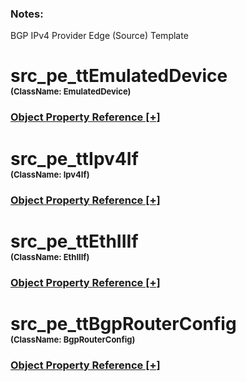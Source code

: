 
<script src="https://cdnjs.cloudflare.com/ajax/libs/d3/3.5.5/d3.min.js"></script>
<script type="text/javascript">
<!--
    function toggle_visibility(id) {
       var e = document.getElementById(id);
       var caption = document.getElementById(id + '.h3link');
       var text = caption.innerHTML
       if(e.style.display == 'block')
       {
          e.style.display = 'none';
          caption.innerHTML = text.replace('[-]', '[+]');
       }
       else
       {
          e.style.display = 'block';
          caption.innerHTML = text.replace('[+]', '[-]');
       }
    }
//!-->
</script>
<script type="text/javascript">
    var margin = {top: 20, right: 120, bottom: 20, left: 120},
        width = 960 - margin.right - margin.left,
        height = 800 - margin.top - margin.bottom;

    // var orientations = {
    //   "top-to-bottom": {
    //     size: [width, height],
    //     x: function(d) { return d.x; },
    //     y: function(d) { return d.y; }
    //   },
    //   "right-to-left": {
    //     size: [height, width],
    //     x: function(d) { return width - d.y; },
    //     y: function(d) { return d.x; }
    //   },
    //   "bottom-to-top": {
    //     size: [width, height],
    //     x: function(d) { return d.x; },
    //     y: function(d) { return height - d.y; }
    //   },
    //   "left-to-right": {
    //     size: [height, width],
    //     x: function(d) { return d.y; },
    //     y: function(d) { return d.x; }
    //   }
    // };

    var i = 0,
        duration = 750,
        root;

    var tree = d3.layout.tree()
        .size([width, height]);

    var diagonal = d3.svg.diagonal()
        .projection(function(d) { return [d.y, d.x]; });

    var svg = d3.select("body").append("svg")
        .attr("width", width + margin.right + margin.left)
        .attr("height", height + margin.top + margin.bottom)
      .append("g")
        .attr("transform", "translate(" + margin.left + "," + margin.top + ")");

    d3.json("./dmMap.json", function(error, flare) {
      if (error) throw error;

      root = flare;
      root.x0 = height / 2;
      root.y0 = 0;

      function collapse(d) {
        if (d.children) {
          d._children = d.children;
          d._children.forEach(collapse);
          d.children = null;
        }
      }

      root.children.forEach(collapse);
      update(root);
    });

    d3.select(self.frameElement).style("height", "800px");

    function update(source) {

      // Compute the new tree layout.
      var nodes = tree.nodes(root).reverse(),
          links = tree.links(nodes);

      // Normalize for fixed-depth.
      nodes.forEach(function(d) { d.y = d.depth * 180; });

      // Update the nodes
      var node = svg.selectAll("g.node")
          .data(nodes, function(d) { return d.id || (d.id = ++i); });

      // Enter any new nodes at the parent's previous position.
      var nodeEnter = node.enter().append("g")
          .attr("class", "node")
          .attr("transform", function(d) { return "translate(" + source.y0 + "," + source.x0 + ")"; })
          .on("click", click);

      nodeEnter.append("circle")
          .attr("r", 10)
          .style("fill", function(d) { return d._children ? "lightsteelblue" : "#fff"; });

      nodeEnter.append("a")
          .attr("xlink:href", function(d) { return d.url; })
          .append("text")
            .attr("x", function(d) { return d.children || d._children ? -10 : 10; })
            .attr("dy", ".35em")
            .attr("text-anchor", function(d) { return d.children || d._children ? "end" : "start"; })
            .text(function(d) { return d.name; })
            .style("fill-opacity", 1e-6);

      // Transition nodes to their new position.
      var nodeUpdate = node.transition()
          .duration(duration)
          .attr("transform", function(d) { return "translate(" + d.y + "," + d.x + ")"; });

      nodeUpdate.select("circle")
          .attr("r", 4.5)
          .style("fill", function(d) { return d._children ? "lightsteelblue" : "#fff"; });

      nodeUpdate.select("text")
          .style("fill-opacity", 1);

      // Transition exiting nodes to the parent's new position.
      var nodeExit = node.exit().transition()
          .duration(duration)
          .attr("transform", function(d) { return "translate(" + source.y + "," + source.x + ")"; })
          .remove();

      nodeExit.select("circle")
          .attr("r", 1e-6);

      nodeExit.select("text")
          .style("fill-opacity", 1e-6);

      // Update the links
      var link = svg.selectAll("path.link")
          .data(links, function(d) { return d.target.id; });

      // Enter any new links at the parent's previous position.
      link.enter().insert("path", "g")
          .attr("class", "link")
          .attr("d", function(d) {
            var o = {x: source.x0, y: source.y0};
            return diagonal({source: o, target: o});
          });

      // Transition links to their new position.
      link.transition()
          .duration(duration)
          .attr("d", diagonal);

      // Transition exiting nodes to the parent's new position.
      link.exit().transition()
          .duration(duration)
          .attr("d", function(d) {
            var o = {x: source.x, y: source.y};
            return diagonal({source: o, target: o});
          })
          .remove();

      // Stash the old positions for transition.
      nodes.forEach(function(d) {
        d.x0 = d.x;
        d.y0 = d.y;
      });
    }

    // Toggle children on click.
    function click(d) {
      if (d.children) {
        d._children = d.children;
        d.children = null;
      } else {
        d.children = d._children;
        d._children = null;
      }
      update(d);
    }
//-->
</script><h3>Notes:</h3>

BGP IPv4 Provider Edge (Source) Template



# src_pe_ttEmulatedDevice<br><font size="2">(ClassName:  EmulatedDevice)</font><h3><a id="src_pe_ttEmulatedDevice.h3link" href="JavaScript:;" onclick="toggle_visibility('src_pe_ttEmulatedDevice');">Object Property Reference [+]</a></h3>

<div class="section" style="display:none;" id="src_pe_ttEmulatedDevice"><table><tr><th>Property</th><th>Value</th></tr><tr><td>RouterId</td><td>192.0.0.1</td></tr><tr><td>RouterIdStep</td><td>0.0.0.1</td></tr><tr><td>Name</td><td>Device 1</td></tr><tr><td>LocalActive</td><td>TRUE</td></tr><tr><td>serializationBase</td><td>true</td></tr><tr><td>DeviceCount</td><td>1</td></tr><tr><td>EnablePingResponse</td><td>FALSE</td></tr><tr><td>Ipv6RouterIdStep</td><td>::1</td></tr><tr><td>Active</td><td>TRUE</td></tr><tr><td>Ipv6RouterId</td><td>2000::1</td></tr><tr><td>id</td><td>4242</td></tr></table></div>

# src_pe_ttIpv4If<br><font size="2">(ClassName:  Ipv4If)</font><h3><a id="src_pe_ttIpv4If.h3link" href="JavaScript:;" onclick="toggle_visibility('src_pe_ttIpv4If');">Object Property Reference [+]</a></h3>

<div class="section" style="display:none;" id="src_pe_ttIpv4If"><table><tr><th>Property</th><th>Value</th></tr><tr><td>SkipReserved</td><td>TRUE</td></tr><tr><td>GatewayMacResolver</td><td>default</td></tr><tr><td>IfCountPerLowerIf</td><td>1</td></tr><tr><td>GatewayRepeatCount</td><td>0</td></tr><tr><td>id</td><td>4243</td></tr><tr><td>GatewayList</td><td></td></tr><tr><td>ResolveGatewayMac</td><td>TRUE</td></tr><tr><td>NeedsAuthentication</td><td>FALSE</td></tr><tr><td>LocalActive</td><td>TRUE</td></tr><tr><td>IsLoopbackIf</td><td>FALSE</td></tr><tr><td>IsDecorated</td><td>FALSE</td></tr><tr><td>GatewayMac</td><td>00:00:01:00:00:01</td></tr><tr><td>Tos</td><td>192</td></tr><tr><td>IsDirectlyConnected</td><td>TRUE</td></tr><tr><td>AddrList</td><td></td></tr><tr><td>AddrStep</td><td>0.0.0.1</td></tr><tr><td>Name</td><td>IPv4 28</td></tr><tr><td>IfRecycleCount</td><td>0</td></tr><tr><td>GatewayRecycleCount</td><td>0</td></tr><tr><td>Active</td><td>TRUE</td></tr><tr><td>AddrRepeatCount</td><td>0</td></tr><tr><td>IsRange</td><td>TRUE</td></tr><tr><td>AddrResolver</td><td>default</td></tr><tr><td>UsePortDefaultIpv4Gateway</td><td>FALSE</td></tr><tr><td>UseIpAddrRangeSettingsForGateway</td><td>FALSE</td></tr><tr><td>TosType</td><td>TOS</td></tr><tr><td>AddrStepMask</td><td>255.255.255.255</td></tr><tr><td>Ttl</td><td>255</td></tr><tr><td>GatewayStep</td><td>0.0.0.0</td></tr><tr><td>PrefixLength</td><td>24</td></tr><tr><td>Gateway</td><td>192.85.5.1</td></tr><tr><td>Address</td><td>192.85.5.2</td></tr></table></div>

# src_pe_ttEthIIIf<br><font size="2">(ClassName:  EthIIIf)</font><h3><a id="src_pe_ttEthIIIf.h3link" href="JavaScript:;" onclick="toggle_visibility('src_pe_ttEthIIIf');">Object Property Reference [+]</a></h3>

<div class="section" style="display:none;" id="src_pe_ttEthIIIf"><table><tr><th>Property</th><th>Value</th></tr><tr><td>SourceMac</td><td>00:10:95:00:00:01</td></tr><tr><td>Name</td><td>EthernetII 28</td></tr><tr><td>IfRecycleCount</td><td>0</td></tr><tr><td>IsDirectlyConnected</td><td>TRUE</td></tr><tr><td>IfCountPerLowerIf</td><td>1</td></tr><tr><td>IsRange</td><td>TRUE</td></tr><tr><td>SrcMacList</td><td></td></tr><tr><td>IsDecorated</td><td>FALSE</td></tr><tr><td>SrcMacStepMask</td><td>00:00:ff:ff:ff:ff</td></tr><tr><td>SrcMacRepeatCount</td><td>0</td></tr><tr><td>LocalActive</td><td>TRUE</td></tr><tr><td>IsLoopbackIf</td><td>FALSE</td></tr><tr><td>id</td><td>4244</td></tr><tr><td>Authenticator</td><td>default</td></tr><tr><td>UseDefaultPhyMac</td><td>FALSE</td></tr><tr><td>Active</td><td>TRUE</td></tr><tr><td>SrcMacStep</td><td>00:00:00:00:00:01</td></tr></table></div>

# src_pe_ttBgpRouterConfig<br><font size="2">(ClassName:  BgpRouterConfig)</font><h3><a id="src_pe_ttBgpRouterConfig.h3link" href="JavaScript:;" onclick="toggle_visibility('src_pe_ttBgpRouterConfig');">Object Property Reference [+]</a></h3>

<div class="section" style="display:none;" id="src_pe_ttBgpRouterConfig"><table><tr><th>Property</th><th>Value</th></tr><tr><td>IfHandleList</td><td>27</td></tr><tr><td>Tos</td><td>192</td></tr><tr><td>OldIfHandleList</td><td>27</td></tr><tr><td>EnableBfd</td><td>FALSE</td></tr><tr><td>HoldTimeInterval</td><td>90</td></tr><tr><td>UsePartialBlockState</td><td>FALSE</td></tr><tr><td>EnableRefreshRoutes</td><td>FALSE</td></tr><tr><td>UseGatewayAsDut</td><td>FALSE</td></tr><tr><td>DutIpv4Addr</td><td>192.85.5.1</td></tr><tr><td>EnableEventLog</td><td>FALSE</td></tr><tr><td>RestartDelay</td><td>1</td></tr><tr><td>AsNum</td><td>100</td></tr><tr><td>ViewRoutes</td><td>FALSE</td></tr><tr><td>LocalActive</td><td>TRUE</td></tr><tr><td>id</td><td>2616</td></tr><tr><td>IpVersion</td><td>IPV4</td></tr><tr><td>MaxLabel</td><td>1048575</td></tr><tr><td>DutAsNum4Byte</td><td>1.1001</td></tr><tr><td>GracefulRestart</td><td>FALSE</td></tr><tr><td>Name</td><td>BGP 2002</td></tr><tr><td>DutIpv6Addr</td><td>null</td></tr><tr><td>KeepAliveInterval</td><td>30</td></tr><tr><td>Initiate</td><td>TRUE</td></tr><tr><td>MinLabel</td><td>16</td></tr><tr><td>Enable4ByteAsNum</td><td>FALSE</td></tr><tr><td>AsNum4Byte</td><td>1.1</td></tr><tr><td>RestartTime</td><td>90</td></tr><tr><td>Enable4ByteDutAsNum</td><td>FALSE</td></tr><tr><td>EnablePackRoutes</td><td>TRUE</td></tr><tr><td>DutAsNum</td><td>100</td></tr><tr><td>Ttl</td><td>255</td></tr><tr><td>BgpSessionIpAddress</td><td>INTERFACE_IP</td></tr><tr><td>Active</td><td>TRUE</td></tr></table></div>